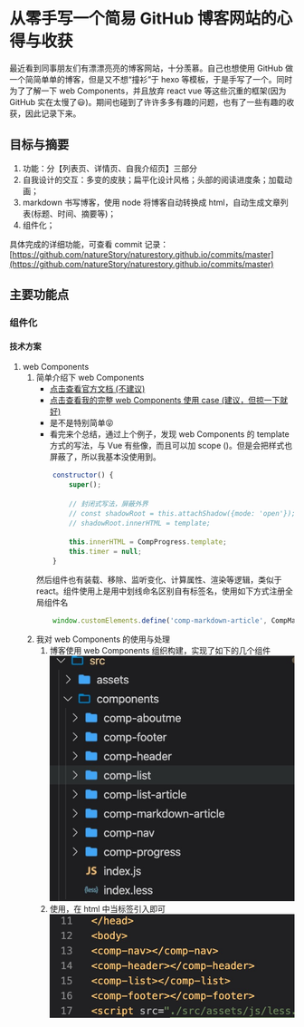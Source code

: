 # 从零手写一个简易 GitHub 博客网站的心得与收获
最近看到同事朋友们有漂漂亮亮的博客网站，十分羡慕。自己也想使用 GitHub 做一个简简单单的博客，但是又不想“撞衫”于 hexo 等模板，于是手写了一个。同时为了了解一下 web Components，并且放弃 react vue 等这些沉重的框架(因为 GitHub 实在太慢了😃)。期间也碰到了许许多多有趣的问题，也有了一些有趣的收获，因此记录下来。
## 目标与摘要
1. 功能：分【列表页、详情页、自我介绍页】三部分
1. 自我设计的交互：多变的皮肤；扁平化设计风格；头部的阅读进度条；加载动画；
1. markdown 书写博客，使用 node 将博客自动转换成 html，自动生成文章列表(标题、时间、摘要等)；
1. 组件化；

具体完成的详细功能，可查看 commit 记录：
[https://github.com/natureStory/naturestory.github.io/commits/master](https://github.com/natureStory/naturestory.github.io/commits/master)
## 主要功能点
### 组件化
#### 技术方案
1.  web Components
    1. 简单介绍下 web Components
        - [点击查看官方文档 (不建议)]()
        - [点击查看我的完整 web Components 使用 case (建议，但掠一下就好)](https://github.com/natureStory/naturestory.github.io/blob/master/src/components/comp-progress/index.js)
        - 是不是特别简单😝
        - 看完来个总结，通过上个例子，发现 web Components 的 template 方式的写法，与 Vue 有些像，而且可以加 scope ()。但是会把样式也屏蔽了，所以我基本没使用到。
        ```js
            constructor() {
                super();

                // 封闭式写法，屏蔽外界
                // const shadowRoot = this.attachShadow({mode: 'open'});
                // shadowRoot.innerHTML = template;

                this.innerHTML = CompProgress.template;
                this.timer = null;
            }
        ```
        然后组件也有装载、移除、监听变化、计算属性、渲染等逻辑，类似于 react。组件使用上是用中划线命名区别自有标签名，使用如下方式注册全局组件名
        ```js
            window.customElements.define('comp-markdown-article', CompMarkdownArticle);
        ```
    1. 我对 web Components 的使用与处理
        1. 博客使用 web Components 组织构建，实现了如下的几个组件
        ![image.png](./1.jpg)
        2. 使用，在 html 中当标签引入即可
        ![image.png](./2.jpg)
####